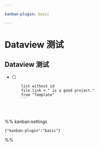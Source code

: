 ```yaml
---

kanban-plugin: basic

---
```

# Dataview 测试

## Dataview 测试

- [ ] ```dataview
      list without id
      file.link + " is a good project."
      from "Template"
      ```




%% kanban:settings
```
{"kanban-plugin":"basic"}
```
%%